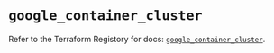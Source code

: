 # `google_container_cluster`

Refer to the Terraform Registory for docs: [`google_container_cluster`](https://registry.terraform.io/providers/hashicorp/google-beta/4.78.0/docs/resources/google_container_cluster).
